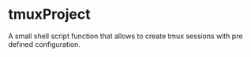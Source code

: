 # tmuxProject
A small shell script function that allows to create tmux sessions with pre defined configuration.
